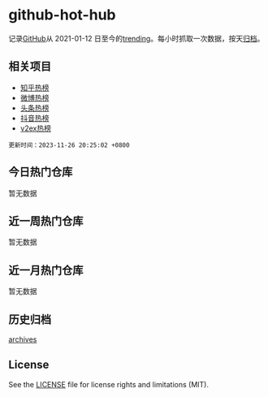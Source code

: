 # github-hot-hub

记录[GitHub](https://www.github.com)从 2021-01-12 日至今的[trending](https://github.com/trending)。每小时抓取一次数据，按天[归档](archives)。

## 相关项目

- [知乎热榜](https://github.com/lonnyzhang423/zhihu-hot-hub)
- [微博热榜](https://github.com/lonnyzhang423/weibo-hot-hub)
- [头条热榜](https://github.com/lonnyzhang423/toutiao-hot-hub)
- [抖音热榜](https://github.com/lonnyzhang423/douyin-hot-hub)
- [v2ex热榜](https://github.com/lonnyzhang423/v2ex-hot-hub)

`更新时间：2023-11-26 20:25:02 +0800`

## 今日热门仓库

暂无数据

## 近一周热门仓库

暂无数据

## 近一月热门仓库

暂无数据

## 历史归档

[archives](archives)

## License

See the [LICENSE](LICENSE) file for license rights and limitations (MIT).

